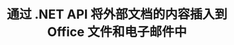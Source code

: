 ---
############################# Static ############################
layout: "auto-gen-gist"
draft: false
path: "zh/assembly/net/document/potm/"
otherformats: PDF HTML XPS TIFF MHTML TXT XAML EPUB SVG PS PCL XML OTT OXPS MD POT OTP DOC DOCX DOCM DOT DOTX DOTM RTF ODT OTT XLS XLT XLSX XLSM XLTX XLTM XLSB ODS PPT PPTX PPTM PPS PPSX PPSM  POTX ODP EML EMLX MSG 

############################# Head ############################
head_title: "通过 .NET API 将外部文档的内容插入电子邮件和 POTM 文件"
head_description: "GroupDocs.Assembly .NET API 使程序员能够将外部文档的内容动态插入 PDF DOC、DOCX、RTF、XLSX、CSV、PPTX、EML、MSG 和其他文件格式。"

############################# Header ############################
title: "通过 .NET API 将外部文档的内容插入到 Office 文件和电子邮件中"
description: "GroupDocs.Assembly .NET API 完全支持将外部文档内容动态插入报告、电子邮件和 Office 文档，如 PDF DOCX、XLSX、CSV、PPTX、MSG 等。"

######################### Download Button #######################
button:
    enable: true

############################# About ############################
about:
    enable: true
    title: "如何通过 .NET 将外部文档的内容插入到其他文件、报告和电子邮件中？"
    content: |
       文档或文档文件是指用户可以在稍后阶段检索的数字和非数字信息集。计算机或数字文档是由软件应用程序创建的文件，可以存储在计算机系统中。通常使用文字处理器或文本编辑器在计算机系统上创建电子文档。 GroupDocs.Assembly for .NET 是一个非常有用的 API，可帮助软件开发人员创建功能强大的应用程序软件，这些软件可用于轻松创建和管理他们的文档。它允许软件开发人员将外部文档的内容动态插入到报告、电子邮件和 Office 文档中。它支持一些非常常用的文档类型，例如 PDF、HTML、Outlook 电子邮件、Microsoft Office Word、Excel 工作表、PowerPoint 演示文稿等等。此外，完全支持与文档内容插入和编辑相关的一些高级功能，例如将内容插入文档页面、插入电子表格单元格、编辑或替换内容、将内容插入演示幻灯片等等。 

############################# content ############################
steps:
    enable: true
    block:
    - title_left: "通过 .NET 将外部文档内容插入 Word 文件"
      content_left: |
       GroupDocs.Assembly .NET API 使软件开发人员能够轻松地将外部文档的内容插入到各种类型的文档和电子邮件中。 下面的 .NET 代码示例展示了如何将外部文档的内容插入到 Word 处理文档中，只需几行代码。

      title_right: "如何将文档的内容添加到 POTM 文件"
      content_right: |
        * 设置源打开文档模板
        * 设置目的地打开文档报告
        * 创建 [DocumentAssembler](https://apireference.groupdocs.com/assembly/net/groupdocs.assembly/documentassembler) 类的实例
        * 调用 [AssembleDocument](https://apireference.groupdocs.com/assembly/net/groupdocs.assembly.documentassembler/assembledocument/methods/3) 方法生成开放文档格式的报告。 它支持
          * 从指定的源路径加载模板文档
          * 使用来自指定的单个或多个源的数据填充模板文档
          * 使用给定的 LoadSaveOptions 将结果文档存储到目标路径。
          * 有关数据源对象的信息。

      gisthash: "c4dc0be4f8ab8c2ba4ee6a78673ca1cd"
      gistfile: "dynamic_documents_insertion_to_word_processing.cs"

    - title_left: "通过 .NET 将外部文档的内容插入电子邮件"
      content_left: |
       GroupDocs.Assembly .NET API 允许在文档中添加和管理各种文档类型和内容。 它允许将外部文档的内容动态插入到各种文档类型和电子邮件文件格式中。 以下 C# 代码显示了用户如何轻松地将外部文档的内容插入到他们自己的 .NET 应用程序中的文档和电子邮件中。 

      title_right: "通过 C# 将文档的内容添加到电子邮件中"
      content_right: |
        * 设置源打开文档模板
        * 设置目的地打开文档报告
        * 创建 [DocumentAssembler](https://apireference.groupdocs.com/assembly/net/groupdocs.assembly/documentassembler) 类的实例
        * 调用 [AssembleDocument](https://apireference.groupdocs.com/assembly/net/groupdocs.assembly.documentassembler/assembledocument/methods/3) 方法生成开放文档格式的报告。 它支持
          * 从指定的源路径加载模板文档
          * 使用来自指定的单个或多个源的数据填充模板文档
          * 使用给定的 LoadSaveOptions 将结果文档存储到目标路径。
          * 有关数据源对象的信息。 

      gisthash: "8fe014550c5f05467da6910a7ee16f18"
      gistfile: "dynamic_documents_insertion_to_emails_dotnet.cs"

    - title_left: "系统要求"
      content_left: |
        所有主要平台和操作系统都支持 GroupDocs.Assembly .NET API。 如需完整的系统要求指南，请访问 [系统要求](https://docs.groupdocs.com/assembly/net/system-requirements/) 在执行以下代码之前，请确保您已安装以下先决条件 系统：
         * 操作系统：Microsoft Windows、Linux、MacOS
         * 开发环境：Visual Studio、Xamarin、MonoDevelop 等
         * 框架：.NET Framework、.NET Standard、.NET Core、Mono
         * 从 [NuGet](https://www.nuget.org/packages/GroupDocs.Assembly/) 获取最新版本的 GroupDocs.Assembly .NET API
        
      title_right: "为什么使用 GroupDocs.Assembly"
      content_right: |
        * 允许用户从模板创建自定义文档。
        * 无需其他软件即可创建和自动化文档
        * 能够根据数据源生成输出文档
        * 在报表中动态插入文档内容
        * 动态附加电子邮件附件并在报告中插入超链接
        * 自动删除空段落
        * 完全支持多种数据格式
        * 动态电子邮件附件支持

demos:
    enable: true
        

more_formats:
    enable: true


back_to_top:
    enable: true
---